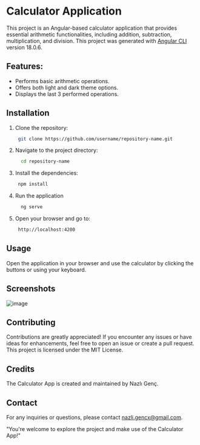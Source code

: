 # Calculator Application

This project is an Angular-based calculator application that provides essential arithmetic functionalities, including addition, subtraction, multiplication, and division. 
This project was generated with [Angular CLI](https://github.com/angular/angular-cli) version 18.0.6. 

## Features:
- Performs basic arithmetic operations.
- Offers both light and dark theme options.
- Displays the last 3 performed operations.

## Installation
1. Clone the repository:
   ```bash
    git clone https://github.com/username/repository-name.git
   
2. Navigate to the project directory:
   ```bash
     cd repository-name
3. Install the dependencies:
    ```bash
     npm install
4. Run the application
   ```bash
     ng serve
6. Open your browser and go to:
   ```bash
    http://localhost:4200
 ## Usage
Open the application in your browser and use the calculator by clicking the buttons or using your keyboard.

## Screenshots

![image](https://github.com/nazligenc/AngularCalculator/assets/77196119/4cfbd338-d33b-433f-871f-f51c8e184928)



## Contributing
Contributions are greatly appreciated! If you encounter any issues or have ideas for enhancements, feel free to open an issue or create a pull request.
This project is licensed under the MIT License.

## Credits
The Calculator App is created and maintained by Nazlı Genç.

## Contact
For any inquiries or questions, please contact nazli.gencx@gmail.com.

"You're welcome to explore the project and make use of the Calculator App!"

   
   

   
  

